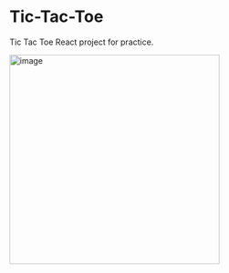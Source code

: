 # Tic-Tac-Toe
 Tic Tac Toe React project for practice.

 <img width="368" alt="image" src="https://github.com/suhas-sunder/tic-tac-toe/assets/77464593/c643b766-f762-4a05-b762-0a2929bb5009">

